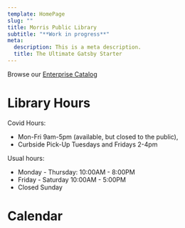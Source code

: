 ```yaml
---
template: HomePage
slug: ""
title: Morris Public Library
subtitle: "**Work in progress**"
meta:
  description: This is a meta description.
  title: The Ultimate Gatsby Starter
---
```

Browse our [Enterprise Catalog](https://www.morrispublib.org/client/en_US/mo/?dt=list)

# Library Hours

Covid Hours: 

* Mon-Fri 9am-5pm (available, but closed to the public), 
* Curbside Pick-Up Tuesdays and Fridays 2-4pm

Usual hours:

* Monday - Thursday: 10:00AM - 8:00PM
* Friday - Saturday 10:00AM - 5:00PM
* Closed Sunday



# Calendar